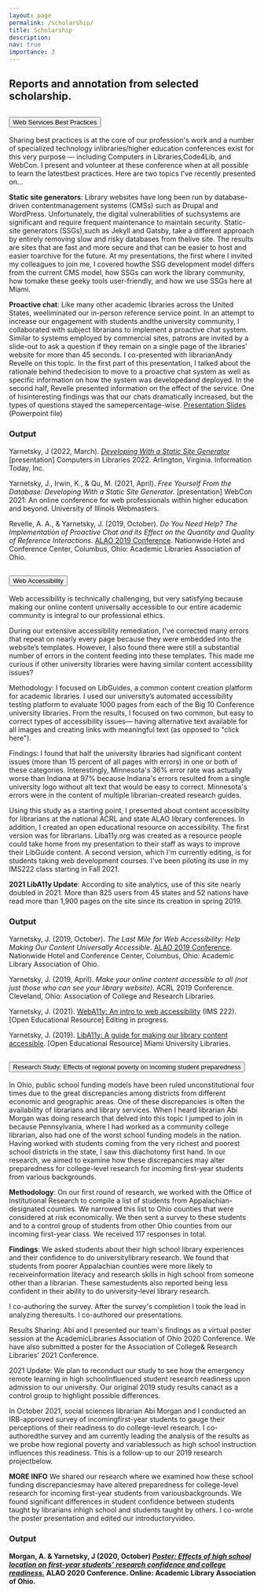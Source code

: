 ```yaml
---
layout: page
permalink: /scholarship/
title: Scholarship
description:
nav: true
importance: 3
---
```

<h2 class="page-header">Reports and annotation from selected scholarship.</h2>
<div class="accordion" id="scholarship-accordion" markdown="1">
  <div class="card">
    <div class="card-header" id="headingOne">
      <h2 class="mb-0">
        <button class="btn btn-link btn-block text-left collapsed" data-toggle="collapse" data-target="#collapseOne" aria-expanded="true" aria-controls="collapseOne">Web Services Best Practices</button>
      </h2>
    </div>
    <div id="collapseOne" class="collapse" aria-labelledby="headingOne" data-parent="#scholarship-accordion">
      <div class="card-body">
        <p>Sharing best practices is at the core of our profession's work and a number of specialized technology inlibraries/higher education conferences exist for this very purpose — including Computers in Libraries,Code4Lib, and WebCon. I present and volunteer at these conference when at all possible to learn the latestbest practices. Here are two topics I've recently presented on...</p>
        <p><strong>Static site generators</strong>: Library websites have long been run by database-driven contentmanagement systems (CMSs) such as Drupal and WordPress. Unfortunately, the digital vulnerabilities of suchsystems are significant and require frequent maintenance to maintain security. Static-site generators (SSGs),such as Jekyll and Gatsby, take a different approach by entirely removing slow and risky databases from thelive site. The results are sites that are fast and more secure and that can be easier to host and easier toarchive for the future. At my presentations, the first where I invited my colleagues to join me, I covered howthe SSG development model differs from the current CMS model, how SSGs can work the library community, how tomake these geeky tools user-friendly, and how we use SSGs here at Miami.</p>
        <p><strong>Proactive chat</strong>: Like many other academic libraries across the United States, weeliminated our in-person reference service point. In an attempt to increase our engagement with students andthe university community, I collaborated with subject librarians to implement a proactive chat system. Similar to systems employed by commercial sites, patrons are invited by a slide-out to ask a question if they remain on a single page of the libraries’ website for more than 45 seconds. I co-presented with librarianAndy Revelle on this topic. In the first part of this presentation, I talked about the rationale behind thedecision to move to a proactive chat system as well as specific information on how the system was developedand deployed. In the second half, Revelle presented information on the effect of the service. One of hisinteresting findings was that our chats dramatically increased, but the types of questions stayed the samepercentage-wise. <a href="https://www.alaoweb.org/resources/conferences/2019/archive/Session%202/Proactive%20Chat.pptx">Presentation  Slides</a> (Powerpoint file)</p>
        <h3>Output</h3>
        <p>Yarnetsky, J (2022, March). <em><a href="https://computersinlibraries.infotoday.com/2022/program.aspx#15132">Developing With a Static Site Generator</a></em> [presentation] Computers in Libraries 2022. Arlington, Virginia. Information Today,  Inc.</p>
        <p>Yarnetsky, J., Irwin, K., & Qu, M. (2021, April). <em>Free Yourself From the Database: Developing With a Static Site Generator.</em> [presentation] WebCon 2021: An online conference for web professionals  within higher education and beyond. University of Illinois Webmasters.</p>
        <p>Revelle, A. A., & Yarnetsky, J. (2019, October). <em>Do You Need Help? The Implementation of Proactive Chat and its Effect on the Quantity and Quality of Reference Interactions</em>. <a    href="https://www.alaoweb.org/conferences/2019/program">ALAO 2019 Conference</a>. Nationwide Hotel and Conference Center, Columbus, Ohio: Academic Libraries Association of Ohio.</p>
      </div>
    </div>
  </div>
  <div class="card">
    <div class="card-header" id="headingTwo">
      <h2 class="mb-0">
        <button class="btn btn-link  btn-block text-left collapsed" data-toggle="collapse" data-target="#collapseTwo" aria-expanded="false" aria-controls="collapseTwo">Web Accessibility
        </button>
      </h2>
    </div>
    <div id="collapseTwo" class="collapse" aria-labelledby="headingTwo" data-parent="#scholarship-accordion">
      <div class="card-body">
        <p>Web accessibility is technically challenging, but very satisfying because making our online content universally accessible to our entire academic community is integral to our professional ethics.</p> 
        <p>During our extensive accessibility remediation, I've corrected many errors that repeat on nearly every page because they were embedded into the website’s templates. However, I also found there were still a substantial number of errors in the content feeding into these templates. This made me curious if other university libraries were having similar content accessibility issues?</p>
        <p>Methodology: I focused on LibGuides, a common content creation platform for academic libraries. I used our university’s automated accessibility testing platform to evaluate 1000 pages from each of the Big 10 Conference university libraries. From the results, I focused on two common, but easy to correct types of accessibility issues— having alternative text available for all images and creating links with meaningful text (as opposed to "click here").</p>
        <p>Findings: I found that half the university libraries had significant content issues (more than 15 percent of all pages with errors) in one or both of these categories. Interestingly, Minnesota's 36% error rate was actually worse than Indiana at 97% because Indiana's errors resulted from a single university logo without alt text that would be easy to correct. Minnesota's errors were in the content of multiple librarian-created research guides.</p>
        <p>Using this study as a starting point, I presented about content accessibilty for librarians at the national ACRL and state ALAO library conferences. In addition, I created an open educational resource on accessibility. The first version was for librarians. Liba11y.org was created as a resource people could take home from my presentation to their staff as ways to improve their LibGuide content. A second version, which I'm currently editing, is for students taking web development courses. I've been piloting its use in my IMS222 class starting in Fall 2021.</p>
        <p><strong>2021 LibA11y Update</strong>: According to site analytics, use of this site nearly doubled in 2021. More than 825 users from 45 states and 52 nations have read more than 1,900 pages on the site since its creation in spring 2019.</p>
        <h3>Output</h3>
        <p>Yarnetsky, J. (2019, October). <em>The Last Mile for Web Accessibility: Help Making Our Content Universally Accessible</em>. <a href="https://www.alaoweb.org/conferences/2019/program">ALAO 2019 Conference</a>. Nationwide Hotel and Conference Center, Columbus, Ohio: Academic Library Association of Ohio</strong>.</p>
        <p>Yarnetsky, J. (2019, April). <em>Make your online content accessible to all (not just those who can see your library website)</em>. ACRL 2019 Conference. Cleveland, Ohio: Association of College and Research Libraries.</p>
        <p>Yarnetsky, J. (2021). <a href="https://yarnete.gitbook.io/weba11y-intro/">WebA11y: An intro to web accessibility</a> (IMS 222). [Open Educational Resource] Editing in progress.</p>
        <p>Yarnetsky, J. (2019). <a href="https://www.liba11y.org/">LibA11y: A guide for making our library content accessible</a>. [Open Educational Resource] Miami University Libraries.</p>
        </ul>
      </div>
    </div>
  </div>
  <div class="card">
    <div class="card-header" id="headingThree">
      <h2 class="mb-0">
        <button class="btn btn-link  btn-block text-left collapsed" data-toggle="collapse" data-target="#collapseThree" aria-expanded="false" aria-controls="collapseThree">Research Study: Effects of regional poverty on incoming student preparedness</button>
      </h2>
    </div>
    <div id="collapseThree" class="collapse" aria-labelledby="headingThree" data-parent="#scholarship-accordion">
      <div class="card-body">
        <p>In Ohio, public school funding models have been ruled unconstitutional four times due to the great discrepancies among districts from different economic and geographic areas. One of these discrepancies is often the availability of librarians and library services. When I heard librarian Abi Morgan was doing research that delved into this topic I jumped to join in because Pennsylvania, where I had worked as a community college librarian, also had one of the worst school funding models in the nation. Having worked with students coming from the very richest and poorest school districts in the state, I saw this diachotomy first hand. In our research, we aimed to examine how these discrepancies may alter preparedness for college-level research for incoming first-year students from various backgrounds.</p>
        <p><strong>Methodology</strong>: On our first round of research, we worked with the Office of Institutional Research to compile a list of students from Appalachian-designated counties. We narrowed this list to Ohio counties that were considered at risk economically. We then sent a survey to these students and to a control group of students from other Ohio counties from our incoming first-year class. We received 117 responses in total. </p>
        <p><strong>Findings</strong>: We asked students about their high school library experiences and their confidence to do universitylibrary research. We found that students from poorer Appalachian counties were more likely to receiveinformation literacy and research skills in high school from someone other than a librarian. These samestudents also reported being less confident in their ability to do university-level library research.</p>
        <p>I co-authoring the survey. After the survey's completion I took the lead in analyzing theresults. I co-authored our presentations.</p>
        <p>Results Sharing: Abi and I presented our team's findings as a virtual poster session at the AcademicLibraries Association of Ohio 2020 Conference. We have also submitted a poster for the Association of College& Research Libraries' 2021 Conference.</p>
        <p>2021 Update: We plan to reconduct our study to see how the emergency remote learning in high schoolinfluenced student research readiness upon admission to our university. Our original 2019 study results canact as a control group to highlight possible differences.</p>
        <p>In October 2021, social sciences librarian Abi Morgan and I conducted an IRB-approved survey of incomingfirst-year students to gauge their perceptions of their readiness to do college-level research. I co-authoredthe survey and am currently leading the analysis of the results as we probe how regional poverty and variablessuch as high school instruction influences this readiness. This is a follow-up to our 2019 research projectbelow.</p>
        <p><strong>MORE INFO</strong> We shared our research where we examined how these school funding discrepanciesmay have altered preparedness for college-level research for incoming first-year students from variousbackgrounds. We found significant differences in student confidence between students taught by librarians inhigh school and students taught by others. I co-wrote the poster presentation and edited our introductoryvideo.</p>
        <h3>Output</h3>
        <p><strong>Morgan, A. & Yarnetsky, J (2020, October) <em><a href="https://2020.alaoweb.org/posters/hs-location">Poster: Effects of high school location on first-year students’ research confidence and college readiness.</a></em> ALAO 2020 Conference. Online:  Academic Library Association of Ohio.</strong></p>
      </div>
    </div>
  </div>
</div>
